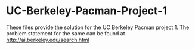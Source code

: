 # UC-Berkeley-Pacman-Project-1

These files provide the solution for the UC Berkeley Pacman project 1. The problem statement for the same can be found at http://ai.berkeley.edu/search.html
